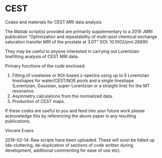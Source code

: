 # CEST
Codes and materials for CEST MRI data analysis

The Matlab script(s) provided are primarily supplementary to a 2019 JMRI publication "Optimization and repeatability of multi-pool chemical exchange saturation transfer MRI of the prostate at 3.0T" DOI: 10.1002/jmri.26690

They may be useful to anyone interested in carrying out Lorentzian linefitting analysis of CEST MRI data.

Primary functions of the code enclosed:

1) Fitting of voxelwise or ROI-based z-spectra using up to 5 Lorentzian lineshapes for water/CEST/NOE pools and a single lineshape (Lorentzian, Gaussian, super-Lorentzian or a straight line) for the MT resonance.
2) Asymmetry calculations from the normalized data.
3) Production of CEST maps.

If these codes are useful to you and feed into your future work please acknowledge this by referencing the above paper in any resulting publications.

Vincent Evans

2019-02-14: Raw scripts have been uploaded. These will soon be tidied up (de-cluttering, de-duplication of sections of code written during development, additional commenting for ease of use etc).
